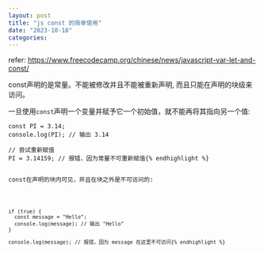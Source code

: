 ```yaml
---
layout: post
title: "js const 的简单使用"
date: "2023-10-18"
categories: 
---
```

<p>refer:&nbsp;<a href="https://www.freecodecamp.org/chinese/news/javascript-var-let-and-const/">https://www.freecodecamp.org/chinese/news/javascript-var-let-and-const/</a></p>

<p>const声明的是常量。不能被修改并且不能被重新声明, 而且只能在声明的块级来访问。</p>

<p>一旦使用<code>const</code>声明一个变量并赋予它一个初始值，就不能再将其指向另一个值:</p>

<pre>
<code>const PI = 3.14;
console.log(PI); // 输出 3.14

// 尝试重新赋值
PI = 3.14159; // 报错，因为常量不可重新赋值{% endhighlight %}

<p>const在声明的块内可见，并且在块之外是不可访问的:</p>

<pre>
<code>if (true) {
  const message = &quot;Hello&quot;;
  console.log(message); // 输出 &quot;Hello&quot;
}

console.log(message); // 报错，因为 message 在这里不可访问{% endhighlight %}

